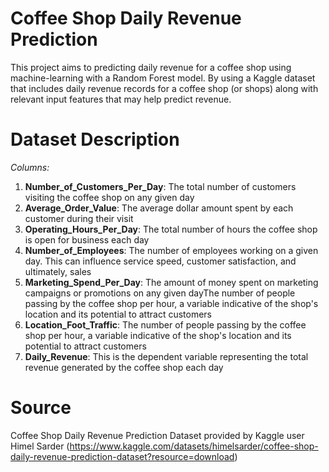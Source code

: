 # Coffee Shop Daily Revenue Prediction
This project aims to predicting daily revenue for a coffee shop using machine-learning with a Random Forest model. By using a Kaggle dataset that includes daily revenue records for a coffee shop (or shops) along with relevant input features that may help predict revenue.

# Dataset Description
*Columns:* 
1. **Number_of_Customers_Per_Day**: The total number of customers visiting the coffee shop on any given day
2. **Average_Order_Value**: The average dollar amount spent by each customer during their visit
3. **Operating_Hours_Per_Day**: The total number of hours the coffee shop is open for business each day
4. **Number_of_Employees**: The number of employees working on a given day. This can influence service speed, customer satisfaction, and ultimately, sales
5. **Marketing_Spend_Per_Day**: The amount of money spent on marketing campaigns or promotions on any given dayThe number of people passing by the coffee shop per hour, a variable indicative of the shop's location and its potential to attract customers
6. **Location_Foot_Traffic**: The number of people passing by the coffee shop per hour, a variable indicative of the shop's location and its potential to attract customers
7. **Daily_Revenue**: This is the dependent variable representing the total revenue generated by the coffee shop each day

# Source
Coffee Shop Daily Revenue Prediction Dataset provided by Kaggle user Himel Sarder (https://www.kaggle.com/datasets/himelsarder/coffee-shop-daily-revenue-prediction-dataset?resource=download)
